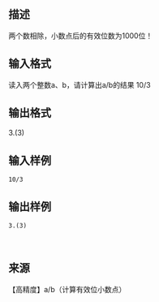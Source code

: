 ## 描述

两个数相除，小数点后的有效位数为1000位！

## 输入格式

读入两个整数a、b，请计算出a/b的结果 10/3

## 输出格式

3.(3)

## 输入样例

```plaintext
10/3
```

## 输出样例

```plaintext
3.(3)
```



 

## 来源

【高精度】a/b（计算有效位小数点）

